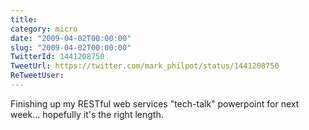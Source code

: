 ```yaml
---
title: 
category: micro
date: "2009-04-02T00:00:00"
slug: "2009-04-02T00:00:00"
TwitterId: 1441208750
TweetUrl: https://twitter.com/mark_philpot/status/1441208750
ReTweetUser: 
---
```


Finishing up my RESTful web services "tech-talk" powerpoint for next week... hopefully it's the right length.